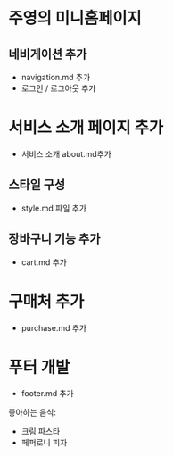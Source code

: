 # 주영의 미니홈페이지

## 네비게이션 추가

- navigation.md 추가
- 로그인 / 로그아웃 추가

# 서비스 소개 페이지 추가
 - 서비스 소개 about.md추가

## 스타일 구성

- style.md 파일 추가

## 장바구니 기능 추가
- cart.md 추가

# 구매처 추가

- purchase.md 추가

# 푸터 개발
- footer.md 추가

좋아하는 음식:

- 크림 파스타
- 페퍼로니 피자
